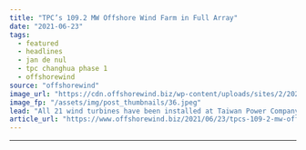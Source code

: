 ```yaml
---
title: "TPC’s 109.2 MW Offshore Wind Farm in Full Array"
date: "2021-06-23"
tags: 
  - featured
  - headlines
  - jan de nul
  - tpc changhua phase 1
  - offshorewind
source: "offshorewind"
image_url: "https://cdn.offshorewind.biz/wp-content/uploads/sites/2/2021/06/23154503/c-Jan-De-Nul-Group-Turbine-installation-for-TPC-OWF-Taiwan-completed.jpeg"
image_fp: "/assets/img/post_thumbnails/36.jpeg"
lead: "All 21 wind turbines have been installed at Taiwan Power Company’s Changhua Phase 1"
article_url: "https://www.offshorewind.biz/2021/06/23/tpcs-109-2-mw-offshore-wind-farm-in-full-array/"
---
```


---
